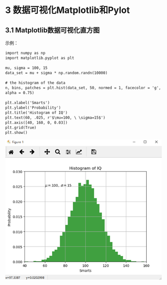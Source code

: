 # 3 数据可视化Matplotlib和Pylot

## 3.1 Matplotlib数据可视化直方图

示例：

	import numpy as np
	import matplotlib.pyplot as plt
	
	mu, sigma = 100, 15
	data_set = mu + sigma * np.random.randn(10000)
	
	# the histogram of the data
	n, bins, patches = plt.hist(data_set, 50, normed = 1, facecolor = 'g', alpha = 0.75)
	
	plt.xlabel('Smarts')
	plt.ylabel('Probability')
	plt.title('Histogram of IQ')
	plt.text(60, .025, r'$\mu=100, \ \sigma=15$')
	plt.axis([40, 160, 0, 0.03])
	plt.grid(True)
	plt.show()

![](images/keshihuazhifangtu.png) 

